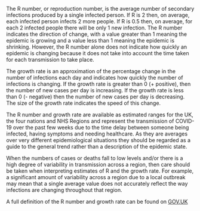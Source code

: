 ﻿The R number, or reproduction number, is the average number of secondary infections produced by a single infected person. If R is 2 then, on average, each infected person infects 2 more people. If R is 0.5 then, on average, for each 2 infected people there will be only 1 new infection. The R number indicates the direction of change, with a value greater than 1 meaning the epidemic is growing and a value less than 1 meaning the epidemic is shrinking. However, the R number alone does not indicate how quickly an epidemic is changing because it does not take into account the time taken for each transmission to take place.

The growth rate is an approximation of the percentage change in the number of infections each day and indicates how quickly the number of infections is changing. If the growth rate is greater than 0 (+ positive), then the number of new cases per day is increasing. If the growth rate is less than 0 (- negative) then the number of new cases per day is decreasing. The size of the growth rate indicates the speed of this change.

The R number and growth rate are available as estimated ranges for the UK, the four nations and NHS Regions and represent the transmission of COVID-19 over the past few weeks due to the time delay between someone being infected, having symptoms and needing healthcare.  As they are averages over very different epidemiological situations they should be regarded as a guide to the general trend rather than a description of the epidemic state.

When the numbers of cases or deaths fall to low levels and/or there is a high degree of variability in transmission across a region, then care should be taken when interpreting estimates of R and the growth rate. For example, a significant amount of variability across a region due to a local outbreak may mean that a single average value does not accurately reflect the way infections are changing throughout that region.

A full definition of the R number and growth rate can be found on [GOV.UK](https://www.gov.uk/guidance/the-r-number-in-the-uk)